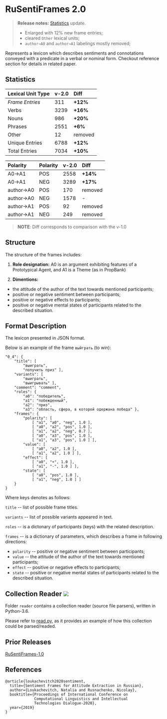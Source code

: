 # RuSentiFrames 2.0

> **Release notes:** [Statistics](#statistics) update.
>   * Enlarged with 12% new frame entries;
>   * cleared `Other` lexical units;
>   * `author→A0` and `author→A1` labelings mostly removed; 

Represents a lexicon which describes sentiments and connotations conveyed with a predicate in a verbal or nominal form.
Checkout reference section for details in related paper.

## Statistics

| Lexical Unit Type | v-2.0 | Diff    | 
|:------------------|-------|:--------|
| *Frame Entries*   | 311   | **+12%**|
| Verbs             | 3239  | **+16%**|
| Nouns             | 986   | **+20%**|
| Phrases           | 2551  | **+6%** |
| Other             | 12    | removed |
| Unique Entries    | 6788  | **+12%**|
| Total Entries     | 7034  | **+10%**|

| Polarity       | Polarity | v-2.0 | Diff    |
|:---------------|----------|-------|:--------|
| A0→A1          | POS      | 2558  | **+14%**|
| A0→A1          | NEG      | 3289  | **+17%**|
| author→A0      | POS      | 170   | removed |
| author→A0      | NEG      | 1578  | -       |
| author→A1      | POS      | 92    | removed |
| author→A1      | NEG      | 249   | removed |

> **NOTE**: Diff corresponds to comparison with the v-1.0

## Structure

The structure of the frames includes:

1. **Role designation:** A0 is an argument exhibiting features of a Prototypical Agent, and
A1 is a Theme (as in PropBank)

2. **Dimentions:**
* the attitude of the author of the text
towards mentioned participants;
*  positive or negative sentiment between
participants;
* positive or negative effects to participants;
* positive or negative mental states of
participants related to the described
situation.

## Format Description

The lexicon presented in JSON format.

Below is an example of the frame ```выйграть``` (to win):
```
"0_4": {
    "title": [
        "выиграть",
        "получить приз" ],
    "variants": [
        "выиграть",
        "выигрывать" ],
    "comment": "comment",
    "roles": {
        "a0": "победитель",
        "a1": "побежденный",
        "a2": "приз",
        "a3": "область, сфера, в которой одержана победа" },
    "frames": {
        "polarity": [
            [ "a1", "a0", "neg", 1.0 ],
            [ "a0", "a2", "pos", 1.0 ],
            [ "a1", "a2", "neg", 0.7 ],
            [ "a0", "a3", "pos", 1.0 ],
            [ "a1", "a3", "pos", 1.0 ] ],
        "value": [
            [ "a0", "a2", 1.0 ],
            [ "a1", "a2", 1.0 ] ],
        "effect": [
            [ "a0", "+", 1.0 ],
            [ "a1", "-", 1.0 ] ],
        "state": [
            [ "a0", "pos", 1.0 ],
            [ "a1", "neg", 1.0 ] ]
    }
}
```

Where keys denotes as follows:

```title``` -- list of possible frame titles.

```variants``` -- list of possible variants appeared in text.

```roles``` -- is a dictonary of participants (keys) with the related description.

```frames``` -- is a dictionary of parameters, which describes a frame in following directions:
* ````polarity```` -- positive or negative sentiment between
participants;
* ````value```` -- the attitude of the author of the text
towards mentioned participants;
* ````effect```` -- positive or negative effects to participants;
* ````state```` -- positive or negative mental states of
participants related to the described
situation.

## Collection Reader ![](https://img.shields.io/badge/Python-3.6-brightgreen.svg)

Folder `reader` contains a collection reader (source file parsers), written in Python-3.6.

Please refer to [read.py](read.py), as it provides an example of how this collection could be parsed/readed. 

## Prior Releases

[RuSentiFrames-1.0](https://github.com/nicolay-r/RuSentiFrames/tree/v1.0)

## References

```
@article{loukachevitch2020sentiment,
  title={Sentiment Frames for Attitude Extraction in Russian},
  author={Loukachevitch, Natalia and Rusnachenko, Nicolay},
  booktitle={Proceedings of International Conference on 
             Computational Linguistics and Intellectual 
             Technologies Dialogue-2020},
  year={2019}
}
```
